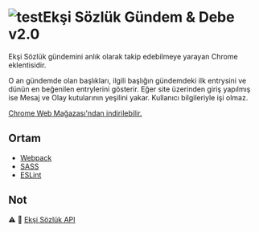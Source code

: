 # ![test](https://raw.githubusercontent.com/egemenu/eksiGundem/master/src/public/icon48.png)Ekşi Sözlük Gündem & Debe v2.0

Ekşi Sözlük gündemini anlık olarak takip edebilmeye yarayan Chrome eklentisidir. 

O an gündemde olan başlıkları, ilgili başlığın gündemdeki ilk entrysini ve dünün en beğenilen entrylerini gösterir. Eğer site üzerinden giriş yapılmış ise Mesaj ve Olay kutularının yeşilini yakar. Kullanıcı bilgileriyle işi olmaz.

[Chrome Web Mağazası'ndan indirilebilir.](https://chrome.google.com/webstore/detail/ek%C5%9Fig%C3%BCndem/mcpbcakicaoejannhkekgnefadpjblnk)

## Ortam

* [Webpack](https://webpack.js.org/)
* [SASS](https://sass-lang.com)
* [ESLint](https://eslint.org/)

## Not

:warning: :rocket: [Ekşi Sözlük API](https://github.com/eksisozluk/api/issues/1) 
